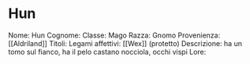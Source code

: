 # Hun
Nome: Hun
Cognome: 
Classe: Mago
Razza: Gnomo
Provenienza: [[Aldriland]]
Titoli: 
Legami affettivi: [[Wex]] (protetto)
Descrizione: ha un tomo sul fianco, ha il pelo castano nocciola, occhi vispi
Lore: